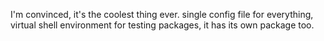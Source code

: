 I'm convinced, it's the coolest thing ever. single config file for everything, virtual shell environment for testing packages, it has its own package too.